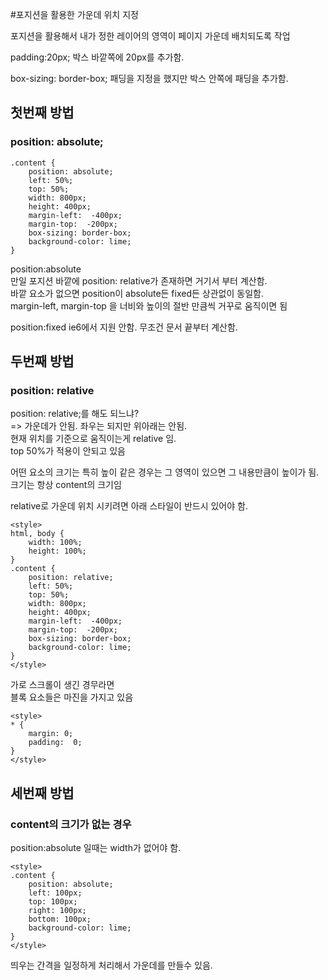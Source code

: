 #포지션을 활용한 가운데 위치 지정

포지션을 활용해서 내가 정한 레이어의 영역이 페이지 가운데 배치되도록 작업

padding:20px;
박스 바깥쪽에 20px를 추가함.

box-sizing: border-box;
패딩을 지정을 했지만 박스 안쪽에 패딩을 추가함.


## 첫번째 방법 

### position: absolute;
```
.content {
    position: absolute;
    left: 50%;
    top: 50%;
    width: 800px;
    height: 400px;
    margin-left:  -400px;
    margin-top:  -200px;
    box-sizing: border-box;
    background-color: lime;
}
```
position:absolute  
만일 포지션 바깥에 position: relative가 존재하면 거기서 부터 계산함.  
바깥 요소가 없으면 position이 absolute든 fixed든 상관없이 동일함.  
margin-left, margin-top 을 너비와 높이의 절반 만큼씩 거꾸로 움직이면 됨  

position:fixed
ie6에서 지원 안함. 무조건 문서 끝부터 계산함.

## 두번째 방법
### position: relative
position: relative;를 해도 되느냐?  
=> 가운데가 안됨. 좌우는 되지만 위아래는 안됨.  
현재 위치를 기준으로 움직이는게 relative 임.  
top 50%가 적용이 안되고 있음  

어떤 요소의 크기는 특히 높이 같은 경우는 그 영역이 있으면 그 내용만큼이 높이가 됨.  
크기는 항상 content의 크기임  

relative로 가운데 위치 시키려면 아래 스타일이 반드시 있어야 함.  
```
<style>
html, body {
    width: 100%;
    height: 100%;
}
.content {
    position: relative;
    left: 50%;
    top: 50%;
    width: 800px;
    height: 400px;
    margin-left:  -400px;
    margin-top:  -200px;
    box-sizing: border-box;
    background-color: lime;
}
</style>
```
가로 스크롤이 생긴 경무라면   
블록 요소들은 마진을 가지고 있음
```
<style>
* {
    margin: 0;
    padding:  0;
}
</style>
```


## 세번째 방법
### content의 크기가 없는 경우

position:absolute 일때는 width가 없어야 함.

```
<style>
.content {
    position: absolute;
    left: 100px;
    top: 100px;
    right: 100px;
    bottom: 100px;
    background-color: lime;
}
</style>
```

띄우는 간격을 일정하게 처리해서 가운데를 만들수 있음.

